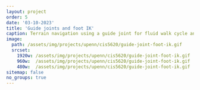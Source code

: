 ```yaml
---
layout: project
order: 5
date: '03-10-2023'
title: 'Guide joints and foot IK'
caption: Terrain navigation using a guide joint for fluid walk cycle animation and with proper foot orientation.
image: 
  path: /assets/img/projects/upenn/cis5620/guide-joint-foot-ik.gif
  srcset: 
    1920w: /assets/img/projects/upenn/cis5620/guide-joint-foot-ik.gif
    960w:  /assets/img/projects/upenn/cis5620/guide-joint-foot-ik.gif
    480w:  /assets/img/projects/upenn/cis5620/guide-joint-foot-ik.gif
sitemap: false
no_groups: true
---
```

